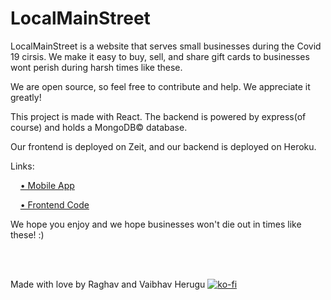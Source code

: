 # LocalMainStreet

LocalMainStreet is a website that serves small businesses during the Covid 19 cirsis. We make it easy to buy, sell, and share gift cards to businesses wont perish during harsh times like these.

We are open source, so feel free to contribute and help. We appreciate it greatly!

This project is made with React. The backend is powered by express(of course) and holds a MongoDB© database.

Our frontend is deployed on Zeit, and our backend is deployed on Heroku.

Links:

&nbsp;&nbsp;&nbsp;&nbsp;[• Mobile App](https://github.com/vaibhavherugu/LocalMainStreetApp)

&nbsp;&nbsp;&nbsp;&nbsp;[• Frontend Code](https://github.com/rherugu/LocalMainStreet)

We hope you enjoy and we hope businesses won't die out in times like these! :)

<br>
<br>

Made with love by Raghav and Vaibhav Herugu
[![ko-fi](https://www.ko-fi.com/img/githubbutton_sm.svg)](https://ko-fi.com/E1E01ROY3)
